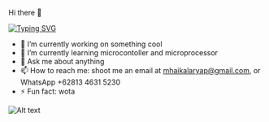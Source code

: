  Hi there 👋

[![Typing SVG](https://readme-typing-svg.demolab.com/?lines=First+line+of+text;Second+line+of+text)](https://git.io/typing-svg)

- 🔭 I’m currently working on something cool
- 🌱 I’m currently learning microcontoller and microprocessor
- 💬 Ask me about anything
- 📫 How to reach me: shoot me an email at mhaikalaryap@gmail.com, or WhatsApp +62813 4631 5230
- ⚡ Fun fact: wota 

![Alt text](https://spotify-recently-played-readme.vercel.app/api?user=b1fv6ju7hs5q0pvqt3gj9c7c7&unique={true|1|on|yes})
